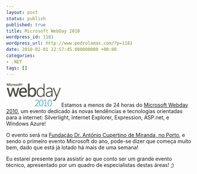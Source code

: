 ```yaml
---
layout: post
status: publish
published: true
title: Microsoft WebDay 2010
wordpress_id: 1181
wordpress_url: http://www.pedrolamas.com/?p=1181
date: 2010-02-01 22:57:45.000000000 +00:00
categories:
- .NET
tags: []
---
```

[![](/wp-content/uploads/2010/02/Microsoft-WebDay-2010.jpg "Microsoft WebDay 2010")](http://www.mswebday.com)Estamos a menos de 24 horas do [Microsoft Webday 2010](http://www.mswebday.com), um evento dedicado às novas tendências e tecnologias orientadas para a internet: Silverlight, Internet Explorer, Expression, ASP.net, e Windows Azure!

O evento será na [Fundação Dr. António Cupertino de Miranda, no Porto](http://www.mswebday.com/Page/Details/local), e sendo o primeiro evento Microsoft do ano, pode-se dizer que começa muito bem, dado que está já lotado há mais de uma semana!

Eu estarei presente para assistir ao que conto ser um grande evento técnico, apresentado por um quadro de especialistas destas áreas! ;)
